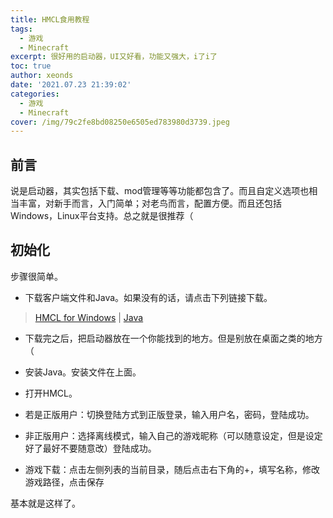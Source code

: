 ```yaml
---
title: HMCL食用教程
tags:
  - 游戏
  - Minecraft
excerpt: 很好用的启动器，UI又好看，功能又强大，i了i了
toc: true
author: xeonds
date: '2021.07.23 21:39:02'
categories:
  - 游戏
  - Minecraft
cover: /img/79c2fe8bd08250e6505ed783980d3739.jpeg
---
```


## 前言

说是启动器，其实包括下载、mod管理等等功能都包含了。而且自定义选项也相当丰富，对新手而言，入门简单；对老鸟而言，配置方便。而且还包括Windows，Linux平台支持。总之就是很推荐（

## 初始化

步骤很简单。

* 下载客户端文件和Java。如果没有的话，请点击下列链接下载。

>[HMCL for Windows](https://dreamweb.lanzoui.com/isNubrnc2ed) | [Java](https://dreamweb.lanzoui.com/i4Gujrnc2hg)

* 下载完之后，把启动器放在一个你能找到的地方。但是别放在桌面之类的地方（

* 安装Java。安装文件在上面。

* 打开HMCL。

* 若是正版用户：切换登陆方式到正版登录，输入用户名，密码，登陆成功。

* 非正版用户：选择离线模式，输入自己的游戏昵称（可以随意设定，但是设定好了最好不要随意改）登陆成功。

* 游戏下载：点击左侧列表的当前目录，随后点击右下角的+，填写名称，修改游戏路径，点击保存

基本就是这样了。
